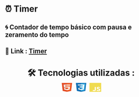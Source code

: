 <h1> ⏰ Timer
<h2> 🌀 Contador de tempo básico com pausa e zeramento do tempo
  <h2> 📎 Link : <a href="https://flamboyante-pare-71890f.netlify.app">Timer</a> </h2>


<div style="display: inline_block" align="center">
  <h1> 🛠 Tecnologias utilizadas : <br>
  <img align="center" alt="Hashimoto-HTML" height="30" width="40" src="https://raw.githubusercontent.com/devicons/devicon/master/icons/html5/html5-original.svg">
  <img align="center" alt="Hashimoto-CSS" height="30" width="40" src="https://raw.githubusercontent.com/devicons/devicon/master/icons/css3/css3-original.svg">
  <img align="center" alt="Hashimoto-JS" height="30" width="40" src="https://raw.githubusercontent.com/devicons/devicon/master/icons/javascript/javascript-plain.svg">
</div>
